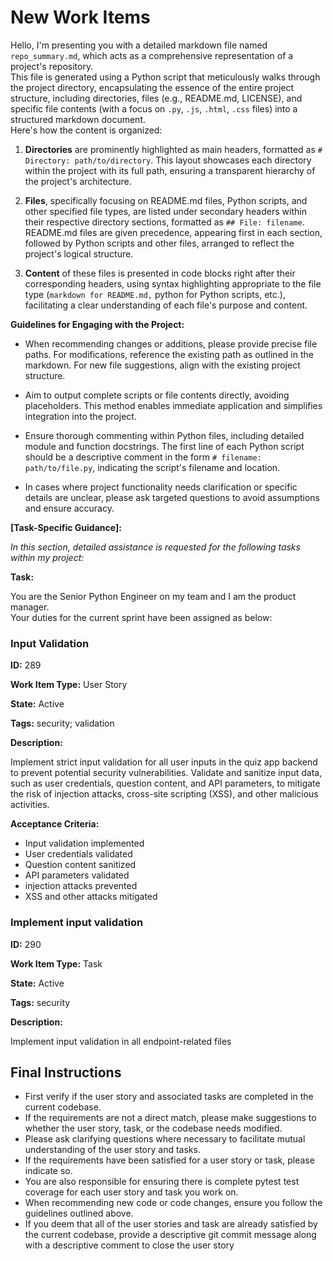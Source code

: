 # New Work Items

Hello, I'm presenting you with a detailed markdown file named `repo_summary.md`, which acts as a comprehensive representation of a project's repository.  
This file is generated using a Python script that meticulously walks through the project directory, encapsulating the essence of the entire project structure, including directories, files (e.g., README.md, LICENSE), and specific file contents (with a focus on `.py`, `.js`, `.html`, `.css` files) into a structured markdown document.  
Here's how the content is organized:

1. **Directories** are prominently highlighted as main headers, formatted as `# Directory: path/to/directory`. This layout showcases each directory within the project with its full path, ensuring a transparent hierarchy of the project's architecture.

2. **Files**, specifically focusing on README.md files, Python scripts, and other specified file types, are listed under secondary headers within their respective directory sections, formatted as `## File: filename`. README.md files are given precedence, appearing first in each section, followed by Python scripts and other files, arranged to reflect the project's logical structure.

3. **Content** of these files is presented in code blocks right after their corresponding headers, using syntax highlighting appropriate to the file type (```markdown for README.md,``` python for Python scripts, etc.), facilitating a clear understanding of each file's purpose and content.

**Guidelines for Engaging with the Project:**

- When recommending changes or additions, please provide precise file paths. For modifications, reference the existing path as outlined in the markdown. For new file suggestions, align with the existing project structure.

- Aim to output complete scripts or file contents directly, avoiding placeholders. This method enables immediate application and simplifies integration into the project.

- Ensure thorough commenting within Python files, including detailed module and function docstrings. The first line of each Python script should be a descriptive comment in the form `# filename: path/to/file.py`, indicating the script's filename and location.

- In cases where project functionality needs clarification or specific details are unclear, please ask targeted questions to avoid assumptions and ensure accuracy.

**[Task-Specific Guidance]:**

*In this section, detailed assistance is requested for the following tasks within my project:*

**Task:**

You are the Senior Python Engineer on my team and I am the product manager.  
Your duties for the current sprint have been assigned as below:  
### Input Validation

**ID:** 289

**Work Item Type:** User Story

**State:** Active

**Tags:** security; validation

**Description:**

Implement strict input validation for all user inputs in the quiz app backend to prevent potential security vulnerabilities. Validate and sanitize input data, such as user credentials, question content, and API parameters, to mitigate the risk of injection attacks, cross-site scripting (XSS), and other malicious activities.

**Acceptance Criteria:**

- Input validation implemented
- User credentials validated
- Question content sanitized
- API parameters validated
- injection attacks prevented
- XSS and other attacks mitigated


### Implement input validation

**ID:** 290

**Work Item Type:** Task

**State:** Active

**Tags:** security

**Description:**

Implement input validation in all endpoint-related files



## Final Instructions

- First verify if the user story and associated tasks are completed in the current codebase.
- If the requirements are not a direct match, please make suggestions to whether the user story, task, or the codebase needs modified.
- Please ask clarifying questions where necessary to facilitate mutual understanding of the user story and tasks.
- If the requirements have been satisfied for a user story or task, please indicate so.
- You are also responsible for ensuring there is complete pytest test coverage for each user story and task you work on.
- When recommending new code or code changes, ensure you follow the guidelines outlined above.
- If you deem that all of the user stories and task are already satisfied by the current codebase, provide a descriptive git commit message along with a descriptive comment to close the user story

